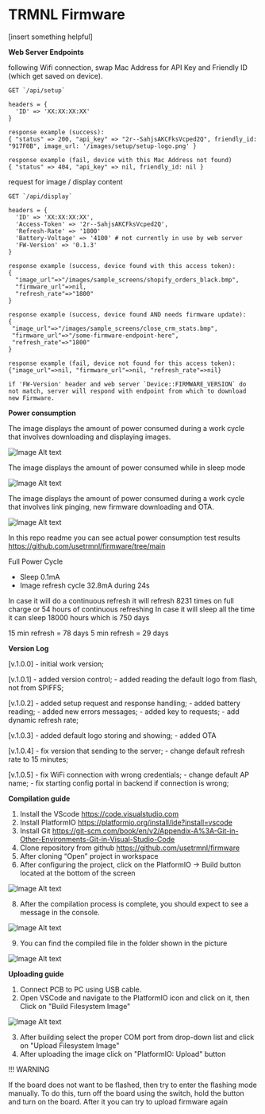 # TRMNL Firmware

[insert something helpful]

**Web Server Endpoints**

following Wifi connection, swap Mac Address for API Key and Friendly ID (which get saved on device).

```curl
GET `/api/setup`

headers = {
  'ID' => 'XX:XX:XX:XX'
}

response example (success):
{ "status" => 200, "api_key" => "2r--SahjsAKCFksVcped2Q", friendly_id: "917F0B", image_url: '/images/setup/setup-logo.png' }

response example (fail, device with this Mac Address not found)
{ "status" => 404, "api_key" => nil, friendly_id: nil }
```
request for image / display content

```curl
GET `/api/display`

headers = {
  'ID' => 'XX:XX:XX:XX',
  'Access-Token' => '2r--SahjsAKCFksVcped2Q',
  'Refresh-Rate' => '1800' 
  'Battery-Voltage' => '4100' # not currently in use by web server
  'FW-Version' => '0.1.3' 
}

response example (success, device found with this access token):
{
  "image_url"=>"/images/sample_screens/shopify_orders_black.bmp",
  "firmware_url"=>nil,
  "refresh_rate"=>"1800"
}

response example (success, device found AND needs firmware update):
{
 "image_url"=>"/images/sample_screens/close_crm_stats.bmp",
 "firmware_url"=>"/some-firmware-endpoint-here",
 "refresh_rate"=>"1800"
}

response example (fail, device not found for this access token):
{"image_url"=>nil, "firmware_url"=>nil, "refresh_rate"=>nil}

if 'FW-Version' header and web server `Device::FIRMWARE_VERSION` do not match, server will respond with endpoint from which to download new Firmware.
```

**Power consumption**

The image displays the amount of power consumed during a work cycle that involves downloading and displaying images.

![Image Alt text](/pics/Simple_cycle.jpg "Simple cycle")

The image displays the amount of power consumed while in sleep mode

![Image Alt text](/pics/Sleep_cycle.jpg "Sleep cycle")

The image displays the amount of power consumed during a work cycle that involves link pinging, new firmware downloading and OTA.

![Image Alt text](/pics/OTA.jpg "OTA")

In this repo readme you can see actual power consumption test results
https://github.com/usetrmnl/firmware/tree/main

Full Power Cycle

- Sleep 0.1mA
- Image refresh cycle 32.8mA during 24s

In case it will do a continuous refresh it will refresh 8231 times on full charge or 54 hours of continuous refreshing
In case it will sleep all the time it can sleep 18000 hours which is 750 days

15 min refresh = 78 days
5 min refresh = 29 days

**Version Log**

[v.1.0.0]
    - initial work version;

[v.1.0.1]
    - added version control;
    - added reading the default logo from flash, not from SPIFFS; 

[v.1.0.2]
    - added setup request and response handling;
    - added battery reading;
    - added new errors messages;
    - added key to requests;
    - add dynamic refresh rate;

[v.1.0.3]
    - added default logo storing and showing;
    - added OTA

[v.1.0.4]
    - fix version that sending to the server;
    - change default refresh rate to 15 minutes;

[v.1.0.5]
    - fix WiFi connection with wrong credentials;
    - change default AP name;
    - fix starting config portal in backend if connection is wrong;

    
**Compilation guide**
1. Install the VScode https://code.visualstudio.com
2. Install PlatformIO https://platformio.org/install/ide?install=vscode
3. Install Git https://git-scm.com/book/en/v2/Appendix-A%3A-Git-in-Other-Environments-Git-in-Visual-Studio-Code
4. Clone repository from github https://github.com/usetrmnl/firmware
5. After cloning “Open” project in workspace
6. After configuring the project, click on the PlatformIO -> Build button located at the bottom of the screen

![Image Alt text](/pics/build_icon.JPG "Build")

8. After the compilation process is complete, you should expect to see a message in the console.

![Image Alt text](/pics/console.JPG "Console")

9. You can find the compiled file in the folder shown in the picture

![Image Alt text](/pics/bin_folder.JPG "Bin")

**Uploading guide**

1. Connect PCB to PC using USB cable.
2. Open VSCode and navigate to the PlatformIO icon and click on it, then Click on  "Build Filesystem Image"

![Image Alt text](/pics/fs.jpg "FS")

3. After building select the proper COM port from drop-down list and click on "Upload Filesystem Image"
4. After uploading the image click on "PlatformIO: Upload" button 

!!! WARNING

If the board does not want to be flashed, then try to enter the flashing mode manually. To do this, turn off the board using the switch, hold the button and turn on the board. After it you can try to upload firmware again